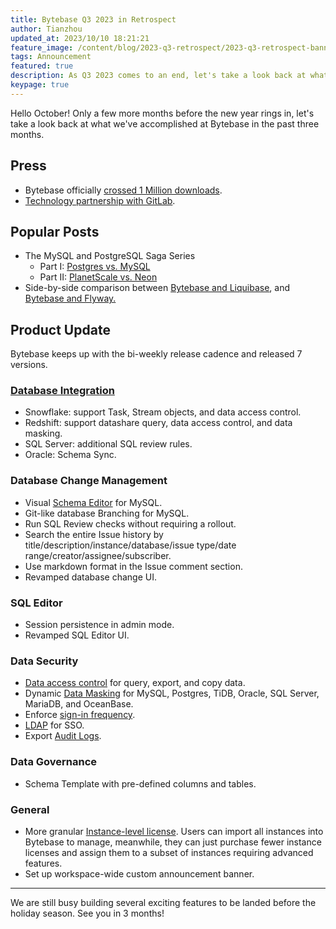 ```yaml
---
title: Bytebase Q3 2023 in Retrospect
author: Tianzhou
updated_at: 2023/10/10 18:21:21
feature_image: /content/blog/2023-q3-retrospect/2023-q3-retrospect-banner.webp
tags: Announcement
featured: true
description: As Q3 2023 comes to an end, let's take a look back at what we've accomplished at Bytebase in the past three months.
keypage: true
---
```


Hello October! Only a few more months before the new year rings in, let's take a look back at what we've accomplished at Bytebase in the past three months.

## Press

- Bytebase officially [crossed 1 Million downloads](/blog/one-million-downloads/).
- [Technology partnership with GitLab](/blog/bytebase-gitlab-technology-partner/).

## Popular Posts

- The MySQL and PostgreSQL Saga Series
  - Part I: [Postgres vs. MySQL](/blog/postgres-vs-mysql/)
  - Part II: [PlanetScale vs. Neon](/blog/planetscale-vs-neon/)
- Side-by-side comparison between [Bytebase and Liquibase](/blog/bytebase-vs-liquibase/), and [Bytebase and Flyway.](/blog/bytebase-vs-flyway/)

## Product Update

Bytebase keeps up with the bi-weekly release cadence and released 7 versions.

### [Database Integration](https://docs.bytebase.com/introduction/supported-databases/)

- Snowflake: support Task, Stream objects, and data access control.
- Redshift: support datashare query, data access control, and data masking.
- SQL Server: additional SQL review rules.
- Oracle: Schema Sync.

### Database Change Management

- Visual [Schema Editor](https://docs.bytebase.com/change-database/schema-editor/) for MySQL.
- Git-like database Branching for MySQL.
- Run SQL Review checks without requiring a rollout.
- Search the entire Issue history by title/description/instance/database/issue type/date range/creator/assignee/subscriber.
- Use markdown format in the Issue comment section.
- Revamped database change UI.

### SQL Editor

- Session persistence in admin mode.
- Revamped SQL Editor UI.

### Data Security

- [Data access control](https://docs.bytebase.com/security/database-permission/overview/) for query, export, and copy data.
- Dynamic [Data Masking](https://docs.bytebase.com/sql-editor/mask-data/) for MySQL, Postgres, TiDB, Oracle, SQL Server, MariaDB, and OceanBase.
- Enforce [sign-in frequency](https://docs.bytebase.com/administration/sign-in-restriction/#sign-in-frequency).
- [LDAP](https://docs.bytebase.com/administration/sso/ldap/) for SSO.
- Export [Audit Logs](https://docs.bytebase.com/security/audit-log/).

### Data Governance

- Schema Template with pre-defined columns and tables.

### General

- More granular [Instance-level license](https://docs.bytebase.com/administration/license/). Users can import all instances into Bytebase to manage, meanwhile, they can just purchase fewer instance licenses and assign them to a subset of instances requiring advanced features.
- Set up workspace-wide custom announcement banner.

---

We are still busy building several exciting features to be landed before the holiday season. See you in 3 months!
